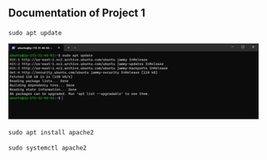 ## Documentation of Project 1

`sudo apt update`

![apache update](./images/apache-update.png)

`sudo apt install apache2`



`sudo systemctl apache2`